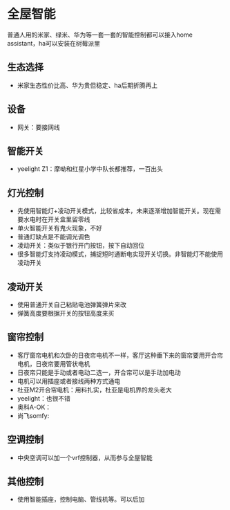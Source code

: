 # 全屋智能

普通人用的米家、绿米、华为等一套一套的智能控制都可以接入home assistant，ha可以安装在树莓派里

## 生态选择

* 米家生态性价比高、华为贵但稳定、ha后期折腾再上

## 设备

* 网关：要接网线

## 智能开关

* yeelight Z1：摩呦和红星小学中队长都推荐，一百出头

## 灯光控制

* 先使用智能灯+凌动开关模式，比较省成本，未来逐渐增加智能开关。现在需要水电时在开关盒里留零线
* 单火智能开关有鬼火现象，不好
* 普通灯缺点是不能调光调色
* 凌动开关：类似于银行开门按钮，按下自动回位
* 很多智能灯支持凌动模式，捕捉短时通断电实现开关切换。非智能灯不能使用凌动开关

## 凌动开关

* 使用普通开关自己粘贴电池弹簧弹片来改
* 弹簧高度要根据开关的按钮高度来买

## 窗帘控制

* 客厅窗帘电机和次卧的日夜帘电机不一样，客厅这种垂下来的窗帘要用开合帘电机，日夜帘要用管状电机
* 日夜帘只能是手动或者电动二选一，开合帘可以是手动加电动
* 电机可以用插座或者接线两种方式通电
* 杜亚M2开合帘电机：用料扎实，杜亚是电机界的龙头老大
* yeelight：也很不错
* 奥科A-OK：
* 尚飞somfy:

## 空调控制

* 中央空调可以加一个vrf控制器，从而参与全屋智能

## 其他控制

* 使用智能插座，控制电脑、管线机等。可以后加